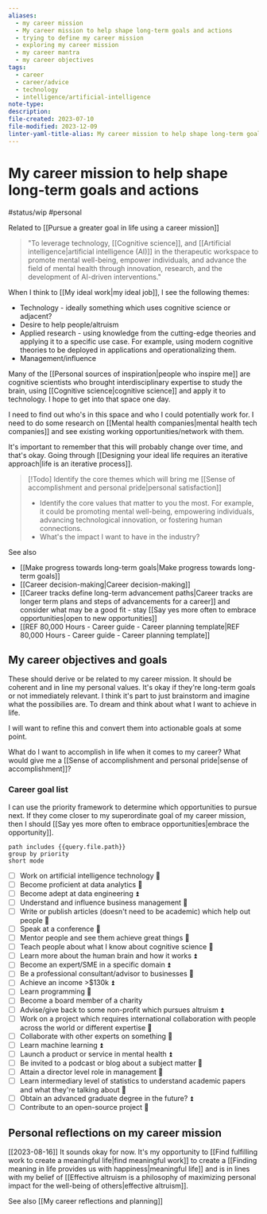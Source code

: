 ```yaml
---
aliases:
  - my career mission
  - My career mission to help shape long-term goals and actions
  - trying to define my career mission
  - exploring my career mission
  - my career mantra
  - my career objectives
tags:
  - career
  - career/advice
  - technology
  - intelligence/artificial-intelligence
note-type: 
description: 
file-created: 2023-07-10
file-modified: 2023-12-09
linter-yaml-title-alias: My career mission to help shape long-term goals and actions
---
```


# My career mission to help shape long-term goals and actions

#status/wip   #personal

Related to [[Pursue a greater goal in life using a career mission]]

> "To leverage technology, [[Cognitive science]], and [[Artificial intelligence|artificial intelligence (AI)]] in the therapeutic workspace to promote mental well-being, empower individuals, and advance the field of mental health through innovation, research, and the development of AI-driven interventions."

When I think to [[My ideal work|my ideal job]], I see the following themes:
- Technology - ideally something which uses cognitive science or adjacent?
- Desire to help people/altruism
- Applied research - using knowledge from the cutting-edge theories and applying it to a specific use case. For example, using modern cognitive theories to be deployed in applications and operationalizing them.
- Management/influence

Many of the [[Personal sources of inspiration|people who inspire me]] are cognitive scientists who brought interdisciplinary expertise to study the brain, using [[Cognitive science|cognitive science]] and apply it to technology. I hope to get into that space one day.

I need to find out who's in this space and who I could potentially work for. I need to do some research on [[Mental health companies|mental health tech companies]] and see existing working opportunities/network with them.

It's important to remember that this will probably change over time, and that's okay. Going through [[Designing your ideal life requires an iterative approach|life is an iterative process]].

> [!Todo] Identify the core themes which will bring me [[Sense of accomplishment and personal pride|personal satisfaction]]
>  - Identify the core values that matter to you the most. For example, it could be promoting mental well-being, empowering individuals, advancing technological innovation, or fostering human connections.
>   - What's the impact I want to have in the industry?

See also
- [[Make progress towards long-term goals|Make progress towards long-term goals]]
- [[Career decision-making|Career decision-making]]
- [[Career tracks define long-term advancement paths|Career tracks are longer term plans and steps of advancements for a career]] and consider what may be a good fit - stay [[Say yes more often to embrace opportunities|open to new opportunities]]
- [[REF 80,000 Hours - Career guide - Career planning template|REF 80,000 Hours - Career guide - Career planning template]]

## My career objectives and goals

These should derive or be related to my career mission. It should be coherent and in line my personal values. It's okay if they're long-term goals or not immediately relevant. I think it's part to just brainstorm and imagine what the possibilies are. To dream and think about what I want to achieve in life.

I will want to refine this and convert them into actionable goals at some point. 

What do I want to accomplish in life when it comes to my career? What would give me a [[Sense of accomplishment and personal pride|sense of accomplishment]]?


### Career goal list
I can use the priority framework to determine which opportunities to pursue next. If they come closer to my superordinate goal of my career mission, then I should [[Say yes more often to embrace opportunities|embrace the opportunity]].
```tasks
path includes {{query.file.path}}
group by priority
short mode
```


- [ ] Work on artificial intelligence technology 🔺 
- [ ] Become proficient at data analytics 🔺 
- [ ] Become adept at data engineering ⏫
- [ ] Understand and influence business management 🔽 
- [ ] Write or publish articles (doesn't need to be academic) which help out people 🔽 
- [ ] Speak at a conference 🔽 
- [ ] Mentor people and see them achieve great things 🔽 
- [ ] Teach people about what I know about cognitive science 🔽 
- [ ] Learn more about the human brain and how it works ⏫ 
- [ ] Become an expert/SME in a specific domain ⏫ 
- [ ] Be a professional consultant/advisor to businesses 🔼 
- [ ] Achieve an income >$130k ⏫ 
- [ ] Learn programming 🔺 
- [ ] Become a board member of a charity
- [ ] Advise/give back to some non-profit which pursues altruism ⏫ 
- [ ] Work on a project which requires international collaboration with people across the world or different expertise 🔼 
- [ ] Collaborate with other experts on something 🔽 
- [ ] Learn machine learning ⏫ 
- [ ] Launch a product or service in mental health ⏫ 
- [ ] Be invited to a podcast or blog about a subject matter 🔽 
- [ ] Attain a director level role in management 🔼 
- [ ] Learn intermediary level of statistics to understand academic papers and what they're talking about 🔼 
- [ ] Obtain an advanced graduate degree in the future? ⏫ 
- [ ] Contribute to an open-source project 🔼 

## Personal reflections on my career mission

[[2023-08-16]] It sounds okay for now. It's my opportunity to [[Find fulfilling work to create a meaningful life|find meaningful work]] to create a [[Finding meaning in life provides us with happiness|meaningful life]] and is in lines with my belief of [[Effective altruism is a philosophy of maximizing personal impact for the well-being of others|effective altruism]].

See also [[My career reflections and planning]]
